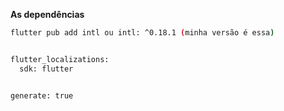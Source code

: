 **As dependências**


```sh
flutter pub add intl ou intl: ^0.18.1 (minha versão é essa)


flutter_localizations:
  sdk: flutter


generate: true







